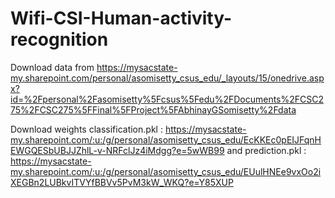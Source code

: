 # Wifi-CSI-Human-activity-recognition

Download data from https://mysacstate-my.sharepoint.com/personal/asomisetty_csus_edu/_layouts/15/onedrive.aspx?id=%2Fpersonal%2Fasomisetty%5Fcsus%5Fedu%2FDocuments%2FCSC275%2FCSC275%5FFinal%5FProject%5FAbhinayGSomisetty%2Fdata

Download weights classification.pkl : https://mysacstate-my.sharepoint.com/:u:/g/personal/asomisetty_csus_edu/EcKKEc0pEIJFqnHEWGQESbUBJJZhlL-v-NRFclJz4iMdgg?e=5wWB99
and prediction.pkl : https://mysacstate-my.sharepoint.com/:u:/g/personal/asomisetty_csus_edu/EUulHNEe9vxOo2iXEGBn2LUBkvITVYfBBVv5PvM3kW_WKQ?e=Y85XUP

